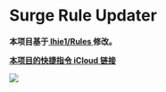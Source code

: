 # Surge Rule Updater

**本项目基于[ lhie1/Rules ](https://github.com/lhie1/Rules)修改。**

[**本项目的快捷指令 iCloud 链接**](https://www.icloud.com/shortcuts/82d429b0bd204166abc1525b55299365)

![](https://raw.githubusercontent.com/linzx91/Shortcuts/master/Images/Rules_Updater_01.jpeg)